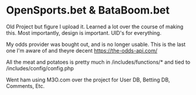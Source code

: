 # OpenSports.bet & BataBoom.bet

Old Project but figure I upload it. Learned a lot over the course of making this. Most importantly, design is important. UID's for everything.

My odds provider was bought out, and is no longer usable. This is the last one I'm aware of and theyre decent https://the-odds-api.com/

All the meat and potatoes is pretty much in /includes/functions/* and tied to /includes/config/config.php

Went ham using M3O.com over the project for User DB, Betting DB, Comments, Etc. 
